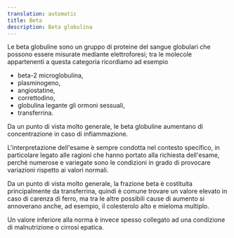```yaml
---
translation: automatic
title: Beta
description: Beta globulina
---
```


Le beta globuline sono un gruppo di proteine ​​del sangue globulari che possono essere misurate mediante elettroforesi; tra le molecole appartenenti a questa categoria ricordiamo ad esempio

- beta-2 microglobulina,
- plasminogeno,
- angiostatine,
- correttodino,
- globulina legante gli ormoni sessuali,
- transferrina.

<!-- -->

Da un punto di vista molto generale, le beta globuline aumentano di concentrazione in caso di infiammazione.

L'interpretazione dell'esame è sempre condotta nel contesto specifico, in particolare legato alle ragioni che hanno portato alla richiesta dell'esame, perché numerose e variegate sono le condizioni in grado di provocare variazioni rispetto ai valori normali.

Da un punto di vista molto generale, la frazione beta è costituita principalmente da transferrina, quindi è comune trovare un valore elevato in caso di carenza di ferro, ma tra le altre possibili cause di aumento si annoverano anche, ad esempio, il colesterolo alto e mieloma multiplo.

Un valore inferiore alla norma è invece spesso collegato ad una condizione di malnutrizione o cirrosi epatica.

